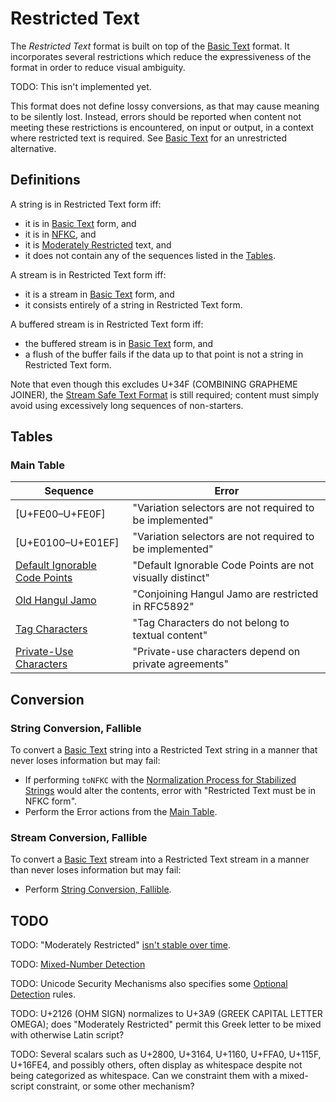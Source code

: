 # Restricted Text

The *Restricted Text* format is built on top of the [Basic Text] format. It
incorporates several restrictions which reduce the expressiveness of the
format in order to reduce visual ambiguity.

TODO: This isn't implemented yet.

This format does not define lossy conversions, as that may cause meaning to
be silently lost. Instead, errors should be reported when content not meeting
these restrictions is encountered, on input or output, in a context where
restricted text is required. See [Basic Text] for an unrestricted alternative.

## Definitions

A string is in Restricted Text form iff:
 - it is in [Basic Text] form, and
 - it is in [NFKC], and
 - it is [Moderately Restricted] text, and
 - it does not contain any of the sequences listed in the [Tables].

A stream is in Restricted Text form iff:
 - it is a stream in [Basic Text] form, and
 - it consists entirely of a string in Restricted Text form.

A buffered stream is in Restricted Text form iff:
 - the buffered stream is in [Basic Text] form, and
 - a flush of the buffer fails if the data up to that point is not a
   string in Restricted Text form.

Note that even though this excludes U+34F (COMBINING GRAPHEME JOINER), the
[Stream Safe Text Format] is still required; content must simply avoid using
excessively long sequences of non-starters.

[Tables]: #tables

## Tables

### Main Table

| Sequence            | Error                                                    |
| ------------------- | -------------------------------------------------------- |
| [U+FE00–U+FE0F]     | "Variation selectors are not required to be implemented" |
| [U+E0100–U+E01EF]   | "Variation selectors are not required to be implemented" |
| [Default Ignorable Code Points] | "Default Ignorable Code Points are not visually distinct" |
| [Old Hangul Jamo]   | "Conjoining Hangul Jamo are restricted in RFC5892" |
| [Tag Characters]    | "Tag Characters do not belong to textual content" |
| [Private-Use Characters] | "Private-use characters depend on private agreements" |

## Conversion

### String Conversion, Fallible

To convert a [Basic Text] string into a Restricted Text string in a manner that
never loses information but may fail:
 - If performing `toNFKC` with the
   [Normalization Process for Stabilized Strings] would alter the contents,
   error with "Restricted Text must be in NFKC form".
 - Perform the Error actions from the [Main Table].

### Stream Conversion, Fallible

To convert a [Basic Text] stream into a Restricted Text stream in a manner than
never loses information but may fail:
 - Perform [String Conversion, Fallible].

[Main Table]: #main-table
[String Conversion, Infallible]: #string-conversion-infallible
[String Conversion, Fallible]: #string-conversion-fallible

## TODO

TODO: "Moderately Restricted" [isn't stable over time](https://www.unicode.org/reports/tr39/#Migration).

TODO: [Mixed-Number Detection]

TODO: Unicode Security Mechanisms also specifies some [Optional Detection] rules.

TODO: U+2126 (OHM SIGN) normalizes to U+3A9 (GREEK CAPITAL LETTER OMEGA);
does "Moderately Restricted" permit this Greek letter to be mixed with
otherwise Latin script?

TODO: Several scalars such as U+2800, U+3164, U+1160, U+FFA0, U+115F, U+16FE4,
and possibly others, often display as whitespace despite not being categorized
as whitespace. Can we constraint them with a mixed-script constraint, or some
other mechanism?

[NFKC]: https://unicode.org/reports/tr15/#Norm_Forms
[Moderately Restricted]: https://www.unicode.org/reports/tr39/#Restriction_Level_Detection
[Stream Safe Text Format]: https://unicode.org/reports/tr15/#Stream_Safe_Text_Format
[Old Hangul Jamo]: https://tools.ietf.org/html/rfc5892#section-2.9
[Default Ignorable Code Points]: https://www.unicode.org/versions/Unicode13.0.0/ch05.pdf#G7730
[Section 23.8 of the Unicode Standard]: https://www.unicode.org/versions/Unicode13.0.0/ch23.pdf#G19635
[Basic Text]: BasicText.md
[Mixed-Number Detection]: https://www.unicode.org/reports/tr39/#Mixed_Number_Detection
[Optional Detection]: https://www.unicode.org/reports/tr39/#Optional_Detection
[Normalization Process for Stabilized Strings]: https://unicode.org/reports/tr15/#Normalization_Process_for_Stabilized_Strings
[Tag Characters]: https://www.unicode.org/versions/Unicode13.0.0/ch23.pdf#G30110
[Private-Use Characters]: http://www.unicode.org/faq/private_use.html#private_use
